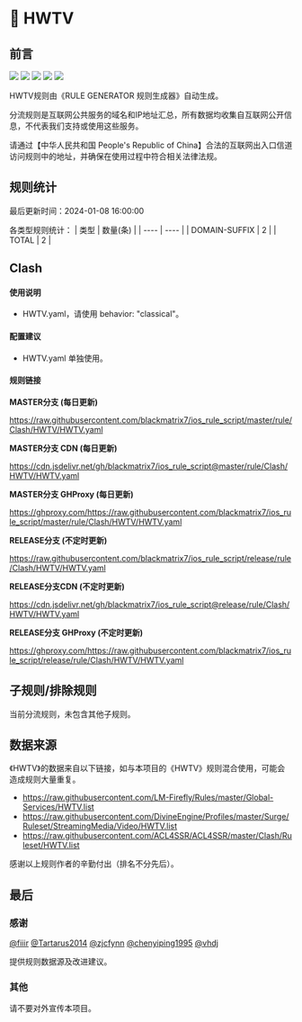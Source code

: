 # 🧸 HWTV

## 前言

![](https://shields.io/badge/-移除重复规则-ff69b4) ![](https://shields.io/badge/-DOMAIN与DOMAIN--SUFFIX合并-green) ![](https://shields.io/badge/-DOMAIN--SUFFIX间合并-critical) ![](https://shields.io/badge/-DOMAIN--SUFFIX与DOMAIN--KEYWORD合并-blue) ![](https://shields.io/badge/-IP--CIDR(6)合并-blueviolet) 

HWTV规则由《RULE GENERATOR 规则生成器》自动生成。

分流规则是互联网公共服务的域名和IP地址汇总，所有数据均收集自互联网公开信息，不代表我们支持或使用这些服务。

请通过【中华人民共和国 People's Republic of China】合法的互联网出入口信道访问规则中的地址，并确保在使用过程中符合相关法律法规。

## 规则统计

最后更新时间：2024-01-08 16:00:00

各类型规则统计：
| 类型 | 数量(条)  | 
| ---- | ----  |
| DOMAIN-SUFFIX | 2  | 
| TOTAL | 2  | 


## Clash 

#### 使用说明
- HWTV.yaml，请使用 behavior: "classical"。

#### 配置建议
- HWTV.yaml 单独使用。

#### 规则链接
**MASTER分支 (每日更新)**

https://raw.githubusercontent.com/blackmatrix7/ios_rule_script/master/rule/Clash/HWTV/HWTV.yaml

**MASTER分支 CDN (每日更新)**

https://cdn.jsdelivr.net/gh/blackmatrix7/ios_rule_script@master/rule/Clash/HWTV/HWTV.yaml

**MASTER分支 GHProxy (每日更新)**

https://ghproxy.com/https://raw.githubusercontent.com/blackmatrix7/ios_rule_script/master/rule/Clash/HWTV/HWTV.yaml

**RELEASE分支 (不定时更新)**

https://raw.githubusercontent.com/blackmatrix7/ios_rule_script/release/rule/Clash/HWTV/HWTV.yaml

**RELEASE分支CDN (不定时更新)**

https://cdn.jsdelivr.net/gh/blackmatrix7/ios_rule_script@release/rule/Clash/HWTV/HWTV.yaml

**RELEASE分支 GHProxy (不定时更新)**

https://ghproxy.com/https://raw.githubusercontent.com/blackmatrix7/ios_rule_script/release/rule/Clash/HWTV/HWTV.yaml

## 子规则/排除规则


当前分流规则，未包含其他子规则。

## 数据来源

《HWTV》的数据来自以下链接，如与本项目的《HWTV》规则混合使用，可能会造成规则大量重复。

- https://raw.githubusercontent.com/LM-Firefly/Rules/master/Global-Services/HWTV.list
- https://raw.githubusercontent.com/DivineEngine/Profiles/master/Surge/Ruleset/StreamingMedia/Video/HWTV.list
- https://raw.githubusercontent.com/ACL4SSR/ACL4SSR/master/Clash/Ruleset/HWTV.list


感谢以上规则作者的辛勤付出（排名不分先后）。

## 最后

### 感谢

[@fiiir](https://github.com/fiiir) [@Tartarus2014](https://github.com/Tartarus2014) [@zjcfynn](https://github.com/zjcfynn) [@chenyiping1995](https://github.com/chenyiping1995) [@vhdj](https://github.com/vhdj)

提供规则数据源及改进建议。

### 其他

请不要对外宣传本项目。